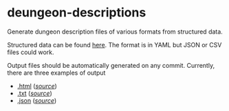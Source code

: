 # deungeon-descriptions
Generate dungeon description files of various formats from structured data.

Structured data can be found [here](https://github.com/yggilabs/dungeon-descriptions/blob/master/_data/dungeons.yml). The format is in YAML but JSON or CSV files could work.

Output files should be automatically generated on any commit. Currently, there are three examples of output
* [.html](https://yggilabs.github.io/dungeon-descriptions/index.html) (*[source](https://github.com/yggilabs/dungeon-descriptions/edit/master/index.md)*)
* [.txt](https://yggilabs.github.io/dungeon-descriptions/index.txt) (*[source](https://github.com/yggilabs/dungeon-descriptions/edit/master/index.txt)*)
* [.json](https://yggilabs.github.io/dungeon-descriptions/index.json) (*[source](https://github.com/yggilabs/dungeon-descriptions/edit/master/index.json)*)
